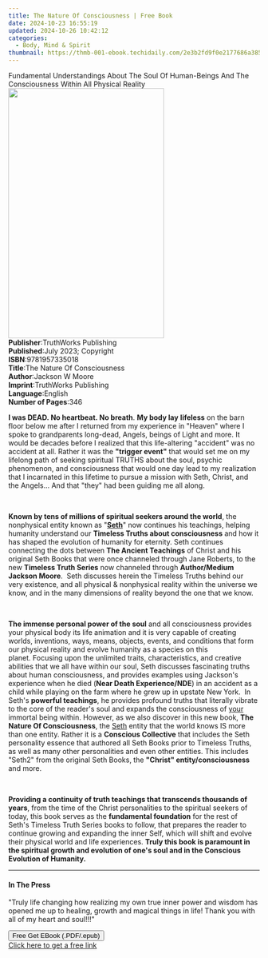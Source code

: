 ```yaml
---
title: The Nature Of Consciousness | Free Book
date: 2024-10-23 16:55:19
updated: 2024-10-26 10:42:12
categories:
  - Body, Mind & Spirit
thumbnail: https://thmb-001-ebook.techidaily.com/2e3b2fd9f0e2177686a3858915cba9b68fc666796da64298bafaeabd11701d06.jpg
---
```

<main id="book-container">
  <div class="flex flex-col">
    <div class="book-brief flex-1 py-6 px-4 sm:p-6 md:py-10 md:px-8">
      <!-- brief-->
      <div class="book-brief-main">
        Fundamental Understandings About The Soul Of Human-Beings And The
        Consciousness Within All Physical Reality
      </div>
    </div>
    <div
      class="book-meta-info flex-1 grid gap-4 col-start-1 col-end-3 row-start-1 sm:mb-6 sm:grid-cols-4 lg:gap-6 lg:col-start-2 lg:row-end-6 lg:row-span-6 lg:mb-0"
    >
      <div
        class="book-meta-info-left place-content-center mt-4 p-4 text-sm leading-6 col-start-2 col-span-2 dark:text-slate-400"
      >
        <img
          class="w-full h-500 object-cover rounded-lg sm:h-255 sm:col-span-2 lg:col-span-full"
          src="https://img-001-ebook.techidaily.com/6bb36afecf7cadd0a7450d199f6e82a80a71c726410540114300687ed94ca8d0.jpg"
          alt=""
          width="312"
          height="500"
        />
      </div>
      <div
        class="book-meta-info-right mt-2 col-start-1 row-start-2 col-span-3 self-center"
      >
        <!-- meta data  -->
        <div class="flex flex-col px-4 md:px-8">
          <div class="flex-1">
            <strong>Publisher</strong>:<span class="px-2"
              >TruthWorks Publishing</span
            >
          </div>
          <div class="flex-1">
            <strong>Published</strong>:<span class="px-2"
              >July 2023; Copyright</span
            >
          </div>
          <div class="flex-1">
            <strong>ISBN</strong>:<span class="px-2">9781957335018</span>
          </div>
          <div class="flex-1">
            <strong>Title</strong>:<span class="px-2"
              >The Nature Of Consciousness</span
            >
          </div>
          <div class="flex-1">
            <strong>Author</strong>:<span class="px-2">Jackson W Moore</span>
          </div>
          <div class="flex-1">
            <strong>Imprint</strong>:<span class="px-2"
              >TruthWorks Publishing</span
            >
          </div>
          <div class="flex-1">
            <strong>Language</strong>:<span class="px-2">English</span>
          </div>
          <div class="flex-1">
            <strong>Number of Pages</strong>:<span class="px-2">346</span>
          </div>
        </div>
      </div>
    </div>
    <div class="book-description flex-1 py-6 px-4 sm:p-6 md:py-10 md:px-8">
      <div class="book-description-main">
        <div accordion-content="" id="description">
          <p>
            <strong>I was DEAD.&nbsp;No heartbeat.&nbsp;No breath</strong
            >.&nbsp;<strong>My body lay</strong> <strong>lifeless</strong> on
            the barn floor below me after I returned from my experience in
            "Heaven" where I spoke to grandparents long-dead, Angels, beings of
            Light and more.&nbsp;It would be decades before I realized that this
            life-altering "accident" was no accident at all.&nbsp;Rather it was
            the <strong>"trigger event"</strong> that would set me on my
            lifelong path of seeking spiritual TRUTHS about the soul, psychic
            phenomenon, and consciousness that would one day lead to my
            realization that I incarnated in this lifetime to pursue a mission
            with Seth, Christ, and the Angels... And that "they" had been
            guiding me all along.
          </p>
          <p><br /></p>
          <p>
            <strong
              >Known by tens of millions of spiritual seekers around the
              world</strong
            >, the nonphysical entity known as "<strong><u>Seth</u></strong
            >" now continues his teachings, helping humanity understand our
            <strong>Timeless Truths about consciousness</strong> and how it has
            shaped the evolution of humanity for eternity.&nbsp;Seth continues
            connecting the dots between
            <strong>The Ancient Teachings</strong> of Christ and his original
            Seth Books that were once channeled through Jane Roberts,&nbsp;to
            the new <strong>Timeless Truth Series</strong> now channeled through
            <strong>Author/Medium Jackson Moore</strong>. &nbsp;Seth discusses
            herein the Timeless Truths behind our very existence, and all
            physical &amp; nonphysical reality within the universe we know, and
            in the many dimensions of reality beyond the one that we know.&nbsp;
          </p>
          <p><br /></p>
          <p>
            <strong>The immense personal power of the soul</strong> and all
            consciousness provides your physical body its life animation and it
            is very capable of creating worlds, inventions, ways, means,
            objects, events, and conditions that form our physical reality and
            evolve humanity as a species on this planet.&nbsp;Focusing upon the
            unlimited traits, characteristics, and creative abilities that we
            all have within our soul, Seth discusses fascinating truths about
            human consciousness, and provides examples using Jackson's
            experience when he died (<strong>Near Death Experience/NDE</strong>)
            in an accident as a child while playing on the farm where he grew up
            in upstate New York.&nbsp;&nbsp;In Seth's
            <strong>powerful teachings</strong>, he provides profound truths
            that literally vibrate to the core of the reader's soul and expands
            the consciousness of <u>your</u> immortal being
            within.&nbsp;However, as we also discover in this new book,
            <strong>The Nature Of Consciousness</strong>, the <u>Seth</u> entity
            that the world knows IS&nbsp;more than one entity.&nbsp;Rather it is
            a <strong>Conscious Collective</strong> that includes the Seth
            personality essence that authored all Seth Books prior to Timeless
            Truths, as well as many other personalities and even other
            entities.&nbsp;This includes "Seth2" from the original&nbsp;Seth
            Books, the <strong>"Christ" entity/consciousness</strong> and
            more.&nbsp;
          </p>
          <p><br /></p>
          <p>
            <strong
              >Providing a continuity of truth teachings that transcends
              thousands of years</strong
            >, from the time of the Christ personalities to the spiritual
            seekers of today, this book serves as the
            <strong>fundamental foundation</strong> for the rest of Seth's
            Timeless Truth Series books to follow, that prepares the reader to
            continue growing and expanding the inner Self, which will shift and
            evolve their physical world and life experiences.&nbsp;<strong
              >Truly this book is paramount in the spiritual growth and
              evolution of one's soul and in the Conscious Evolution of
              Humanity.</strong
            >
          </p>
        </div>
        <div class="accordion-fader"></div>
      </div>
    </div>
    <div class="book-excerpts flex-1 py-6 px-4 sm:p-6 md:py-10 md:px-8">
      <!-- excerpts-->
      <div class="book-excerpts-main">
        <hr />
        <h4 class="placeholder placeholder-heading">
          <span>In The Press</span>
        </h4>
        <p></p>
        <p>
          "Truly life changing how realizing my own true inner power and wisdom
          has opened me up to healing, growth and magical things in life! Thank
          you with all of my heart and soul!!!"
        </p>
        <p></p>
      </div>
    </div>
    <div
      class="book-about-author flex-1 py-6 px-4 sm:p-6 md:py-10 md:px-8"
    ></div>
    <div class="book-free-get flex-1 py-6 px-4 sm:p-6 md:py-10 md:px-8">
      <button
        id="btn-free-get"
        class="bg-blue-500 hover:bg-blue-700 text-white font-bold py-2 px-4 rounded"
      >
        Free Get EBook (.PDF/.epub)
      </button>
      <div id="countdown-display" class="px-2 text-lg mt-2"></div>
      <a
        id="free-link"
        class="hidden bg-blue-500 hover:bg-blue-700 text-white font-bold py-2 px-4 rounded"
        href="https://www.ebooks.com/en-us/book/210964387/the-nature-of-consciousness/jackson-w-moore/"
        target="_blank"
        >Click here to get a free link</a
      >
    </div>
    <script>
      let countdownTime = 0;
      let countdownInterval = null;
      document
        .getElementById('btn-free-get')
        .addEventListener('click', startCountdown);
      function startCountdown() {
        countdownTime = new Date().getTime() + 60000 * 3;
        countdownInterval = setInterval(updateCountdown, 1000);
        document.getElementById('btn-free-get').disabled = true;
        document
          .getElementById('btn-free-get')
          .classList.add('bg-gray-500', 'cursor-not-allowed');
      }
      function updateCountdown() {
        let currentTime = new Date().getTime();
        let timeLeft = countdownTime - currentTime;
        let secondsLeft = Math.floor(timeLeft / 1000);
        document.getElementById('countdown-display').innerHTML =
          `Remaining time: ${secondsLeft} seconds.`;
        if (secondsLeft <= 0) {
          clearInterval(countdownInterval);
          document.getElementById('btn-free-get').classList.add('hidden');
          document.getElementById('free-link').classList.remove('hidden');
          document.getElementById('countdown-display').innerHTML = '';
        }
      }
    </script>
  </div>
</main>
